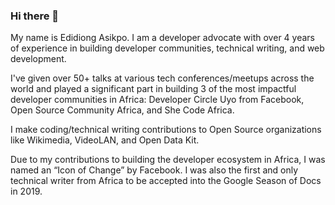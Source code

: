 ### Hi there 👋

My name is Edidiong Asikpo. I am a developer advocate with over 4 years of experience in building developer communities, technical writing, and web development.

I've given over 50+ talks at various tech conferences/meetups across the world and played a significant part in building 3 of the most impactful developer communities in Africa: Developer Circle Uyo from Facebook, Open Source Community Africa, and She Code Africa.

I make coding/technical writing contributions to Open Source organizations like Wikimedia, VideoLAN, and Open Data Kit.

Due to my contributions to building the developer ecosystem in Africa, I was named an “Icon of Change” by Facebook. I was also the first and only technical writer from Africa to be accepted into the Google Season of Docs in 2019.
